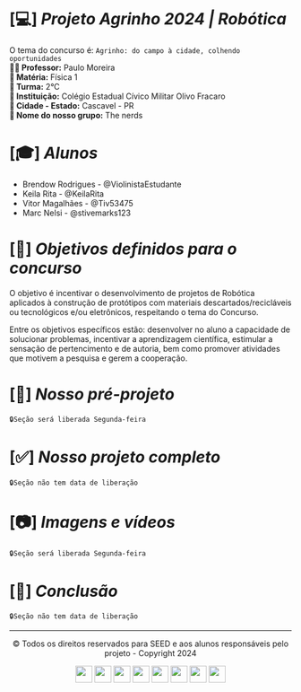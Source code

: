 # [💻] *Projeto Agrinho 2024 | Robótica*
O tema do concurso é: ```Agrinho: do campo à cidade, colhendo oportunidades``` <br>
**👨‍🏫 Professor:** Paulo Moreira <br>
**📘 Matéria:** Física 1 <br>
**💬 Turma:** 2°C <br>
**🏫 Instituição:** Colégio Estadual Cívico Militar Olivo Fracaro <br>
**🌆 Cidade - Estado:** Cascavel - PR <br>
**👋 Nome do nosso grupo:** The nerds



# [🎓] *Alunos*
<ul>
  <li> Brendow Rodrigues - @ViolinistaEstudante </li>
  <li> Keila Rita - @KeilaRita </li>
  <li> Vitor Magalhães - @Tiv53475 </li>
  <li> Marc Nelsi - @stivemarks123 </li>
</ul>


# [📌] *Objetivos definidos para o concurso*
O objetivo é incentivar o desenvolvimento de projetos de Robótica aplicados à construção de protótipos com materiais descartados/recicláveis ou tecnológicos e/ou eletrônicos, respeitando o tema do Concurso. 

Entre os objetivos específicos estão: desenvolver no aluno a capacidade de solucionar problemas,  incentivar a aprendizagem científica, estimular a sensação de pertencimento e de autoria, bem como  promover atividades que motivem a pesquisa e gerem a cooperação. 

# [🔰] *Nosso pré-projeto*
  ```🔒Seção será liberada Segunda-feira```
# [✅] *Nosso projeto completo*
  ```🔒Seção não tem data de liberação```
# [📷] *Imagens e vídeos*
  ```🔒Seção será liberada Segunda-feira```
# [🏅] *Conclusão*
  ```🔒Seção não tem data de liberação```
<hr>
<p align="center" >&copy; Todos os direitos reservados para SEED e aos alunos responsáveis pelo projeto - Copyright 2024 </p>
<div align= "center">
  <img height="30" widht="40" src="https://cdn.jsdelivr.net/gh/devicons/devicon@latest/icons/arduino/arduino-original.svg" />
  <img height="30" widht="40" src="https://cdn.jsdelivr.net/gh/devicons/devicon@latest/icons/css3/css3-original.svg" />
  <img height="30" widht="40" src="https://cdn.jsdelivr.net/gh/devicons/devicon@latest/icons/c/c-original.svg" />
  <img height="30" widht="40" src="https://cdn.jsdelivr.net/gh/devicons/devicon@latest/icons/figma/figma-original.svg" />
  <img height="30" widht="40" src="https://cdn.jsdelivr.net/gh/devicons/devicon@latest/icons/github/github-original.svg" />
  <img height="30" widht="40" src="https://cdn.jsdelivr.net/gh/devicons/devicon@latest/icons/javascript/javascript-original.svg" />
  <img height="30" widht="40" src="https://cdn.jsdelivr.net/gh/devicons/devicon@latest/icons/html5/html5-original.svg" />
  <img height="30" widht="40" src="https://cdn.jsdelivr.net/gh/devicons/devicon@latest/icons/vscode/vscode-original.svg" />
</div>
